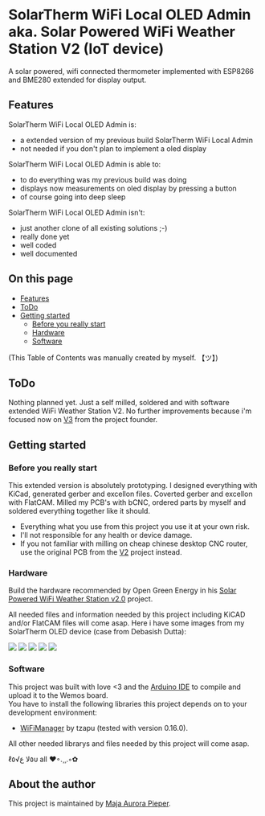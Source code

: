 # SolarTherm WiFi Local OLED Admin aka. Solar Powered WiFi Weather Station V2 (IoT device)

A solar powered, wifi connected thermometer implemented with ESP8266 and BME280 extended for display output.

## Features

SolarTherm WiFi Local OLED Admin is:
- a extended version of my previous build SolarTherm WiFi Local Admin
- not needed if you don't plan to implement a oled display

SolarTherm WiFi Local OLED Admin is able to:
- to do everything was my previous build was doing
- displays now measurements on oled display by pressing a button
- of course going into deep sleep

SolarTherm WiFi Local OLED Admin isn't:
- just another clone of all existing solutions ;-)
- really done yet
- well coded
- well documented

## On this page

- [Features](#features)
- [ToDo](#todo)
- [Getting started](#getting-started)
  - [Before you really start](#before-you-really-start)
  - [Hardware](#hardware)
  - [Software](#software)

(This Table of Contents was manually created by myself. 【ツ】)

## ToDo

Nothing planned yet. Just a self milled, soldered and with software extended WiFi Weather Station V2.
No further improvements because i'm focused now on [V3](https://www.instructables.com/Solar-Powered-WiFi-Weather-Station-V30/) from the project founder.

## Getting started

### Before you really start

This extended version is absolutely prototyping.
I designed everything with KiCad, generated gerber and excellon files.
Coverted gerber and excellon with FlatCAM.
Milled my PCB's with bCNC, ordered parts by myself and soldered everything together like it should.

- Everything what you use from this project you use it at your own risk.
- I'll not responsible for any health or device damage.
- If you not familiar with milling on cheap chinese desktop CNC router, use the original PCB from the [V2](https://www.instructables.com/id/Solar-Powered-WiFi-Weather-Station-V20/) project instead.

### Hardware

Build the hardware recommended by Open Green Energy in his [Solar Powered WiFi Weather Station v2.0](https://www.instructables.com/id/Solar-Powered-WiFi-Weather-Station-V20/) project.

All needed files and information needed by this project including KiCAD and/or FlatCAM files will come asap.
Here i have some images from my SolarTherm OLED device (case from Debasish Dutta):

![](./docs/front-oled.jpg)
![](./docs/temp-oled.jpg)
![](./docs/humi-oled.jpg)
![](./docs/volt-oled.jpg)
![](./docs/oled-inner.jpg)

### Software

This project was built with love <3 and the [Arduino IDE](https://www.arduino.cc/en/Main/Software) to compile and upload it to the Wemos board.<br />
You have to install the following libraries this project depends on to your development environment:
- [WiFiManager](https://github.com/tzapu/WiFiManager.git) by tzapu (tested with version 0.16.0).

All other needed librarys and files needed by this project will come asap.


ℓ٥ﻻ ﻉ√٥υ all ❤◦.¸¸.◦✿

## About the author

This project is maintained by [Maja Aurora Pieper](https://github.com/coderpussy).